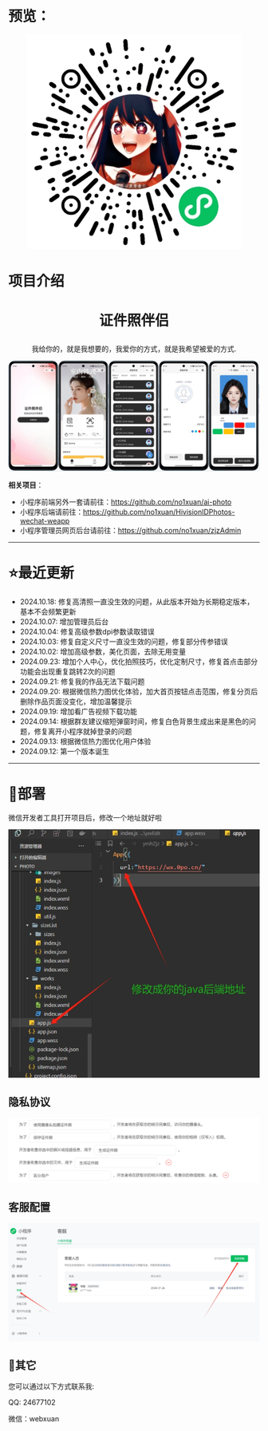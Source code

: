 # 预览：

<p align="center"><img src="./assets/3.png"></p>

# 项目介绍

# <p align="center">证件照伴侣</p>
<p align="center">我给你的，就是我想要的，我爱你的方式，就是我希望被爱的方式.</p>
<p align="center"><img src="./assets/1.png"></p>



**相关项目**：
- 小程序前端另外一套请前往：https://github.com/no1xuan/ai-photo
- 小程序后端请前往：https://github.com/no1xuan/HivisionIDPhotos-wechat-weapp
- 小程序管理员网页后台请前往：https://github.com/no1xuan/zjzAdmin

------

# ⭐最近更新
- 2024.10.18: 修复高清照一直没生效的问题，从此版本开始为长期稳定版本，基本不会频繁更新
- 2024.10.07: 增加管理员后台
- 2024.10.04: 修复高级参数dpi参数读取错误
- 2024.10.03: 修复自定义尺寸一直没生效的问题，修复部分传参错误
- 2024.10.02: 增加高级参数，美化页面，去除无用变量
- 2024.09.23: 增加个人中心，优化拍照技巧，优化定制尺寸，修复首点击部分功能会出现重复跳转2次的问题
- 2024.09.21: 修复我的作品无法下载问题
- 2024.09.20: 根据微信热力图优化体验，加大首页按钮点击范围，修复分页后删除作品页面没变化，增加温馨提示
- 2024.09.19: 增加看广告视频下载功能
- 2024.09.14: 根据群友建议缩短弹窗时间，修复白色背景生成出来是黑色的问题，修复离开小程序就掉登录的问题
- 2024.09.13: 根据微信热力图优化用户体验
- 2024.09.12: 第一个版本诞生
------

# 🔧部署

微信开发者工具打开项目后，修改一个地址就好啦

<img src="./assets/2.png">



## 隐私协议

<img src="./assets/4.png">



## 客服配置

<img src="./assets/10.png">



## 📧其它

您可以通过以下方式联系我:

QQ: 24677102

微信：webxuan
